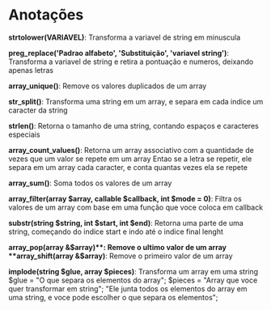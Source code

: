 <!-- URL BASE:
C:\Users\Willian001\Desktop\Projects\CodeWars\PHP\"PASTA\SCRIPT".php -->

# Anotações

**strtolower(VARIAVEL)**: Transforma a variavel de string em minuscula

**preg_replace('Padrao alfabeto', 'Substituição', 'variavel string')**: Transforma a variavel de string e retira a pontuação e numeros, deixando apenas letras

**array_unique()**: Remove os valores duplicados de um array

**str_split()**: Transforma uma string em um array, e separa em cada indice um caracter da string

**strlen()**: Retorna o tamanho de uma string, contando espaços e caracteres especiais

**array_count_values()**: Retorna um array associativo com a quantidade de vezes que um valor se repete em um array
Entao se a letra se repetir, ele separa em um array cada caracter, e conta quantas vezes ela se repete

**array_sum()**: Soma todos os valores de um array

**array_filter(array $array, callable $callback, int $mode = 0)**: Filtra os valores de um array com base em uma função que voce coloca em callback

**substr(string $string, int $start, int $end)**: Retorna uma parte de uma string, começando do indice start e indo até o indice final lenght

**array_pop(array &$array)**: Remove o ultimo valor de um array
**array_shift(array &$array)**: Remove o primeiro valor de um array

**implode(string $glue, array $pieces)**: Transforma um array em uma string
$glue = "O que separa os elementos do array";
$pieces = "Array que voce quer transformar em string";
"Ele junta todos os elementos do array em uma string, e voce pode escolher o que separa os elementos";
